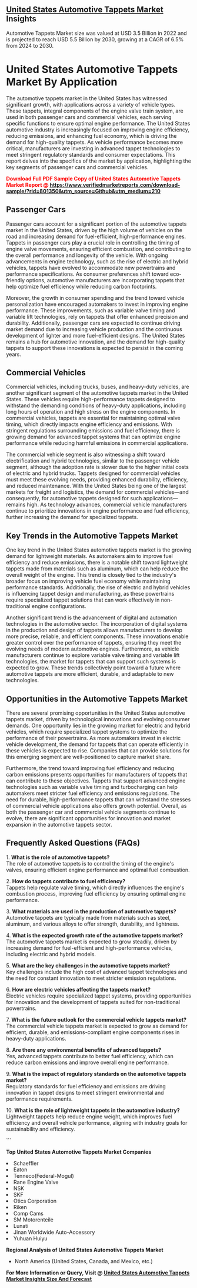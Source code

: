 <h2><a href="https://www.verifiedmarketreports.com/download-sample/?rid=801350&amp;utm_source=Github&amp;utm_medium=210" target="_blank">United States Automotive Tappets Market</a> Insights</h2><p>Automotive Tappets Market size was valued at USD 3.5 Billion in 2022 and is projected to reach USD 5.5 Billion by 2030, growing at a CAGR of 6.5% from 2024 to 2030.</p><p><h1>United States Automotive Tappets Market By Application</h1><p>The automotive tappets market in the United States has witnessed significant growth, with applications across a variety of vehicle types. These tappets, integral components of the engine valve train system, are used in both passenger cars and commercial vehicles, each serving specific functions to ensure optimal engine performance. The United States automotive industry is increasingly focused on improving engine efficiency, reducing emissions, and enhancing fuel economy, which is driving the demand for high-quality tappets. As vehicle performance becomes more critical, manufacturers are investing in advanced tappet technologies to meet stringent regulatory standards and consumer expectations. This report delves into the specifics of the market by application, highlighting the key segments of passenger cars and commercial vehicles.<p><strong><p><span class=""><span style="color: #ff0000;"><strong>Download Full PDF Sample Copy of United States Automotive Tappets Market Report</strong> @ </span><a href="https://www.verifiedmarketreports.com/download-sample/?rid=801350&amp;utm_source=Github&amp;utm_medium=210" target="_blank">https://www.verifiedmarketreports.com/download-sample/?rid=801350&amp;utm_source=Github&amp;utm_medium=210</a></span></p></strong></p><h2>Passenger Cars</h2><p>Passenger cars account for a significant portion of the automotive tappets market in the United States, driven by the high volume of vehicles on the road and increasing demand for fuel-efficient, high-performance engines. Tappets in passenger cars play a crucial role in controlling the timing of engine valve movements, ensuring efficient combustion, and contributing to the overall performance and longevity of the vehicle. With ongoing advancements in engine technology, such as the rise of electric and hybrid vehicles, tappets have evolved to accommodate new powertrains and performance specifications. As consumer preferences shift toward eco-friendly options, automotive manufacturers are incorporating tappets that help optimize fuel efficiency while reducing carbon footprints.<p>Moreover, the growth in consumer spending and the trend toward vehicle personalization have encouraged automakers to invest in improving engine performance. These improvements, such as variable valve timing and variable lift technologies, rely on tappets that offer enhanced precision and durability. Additionally, passenger cars are expected to continue driving market demand due to increasing vehicle production and the continuous development of lighter and more fuel-efficient designs. The United States remains a hub for automotive innovation, and the demand for high-quality tappets to support these innovations is expected to persist in the coming years.</p><h2>Commercial Vehicles</h2><p>Commercial vehicles, including trucks, buses, and heavy-duty vehicles, are another significant segment of the automotive tappets market in the United States. These vehicles require high-performance tappets designed to withstand the demanding conditions of heavy-duty applications, including long hours of operation and high stress on the engine components. In commercial vehicles, tappets are essential for maintaining optimal valve timing, which directly impacts engine efficiency and emissions. With stringent regulations surrounding emissions and fuel efficiency, there is growing demand for advanced tappet systems that can optimize engine performance while reducing harmful emissions in commercial applications.<p>The commercial vehicle segment is also witnessing a shift toward electrification and hybrid technologies, similar to the passenger vehicle segment, although the adoption rate is slower due to the higher initial costs of electric and hybrid trucks. Tappets designed for commercial vehicles must meet these evolving needs, providing enhanced durability, efficiency, and reduced maintenance. With the United States being one of the largest markets for freight and logistics, the demand for commercial vehicles—and consequently, for automotive tappets designed for such applications—remains high. As technology advances, commercial vehicle manufacturers continue to prioritize innovations in engine performance and fuel efficiency, further increasing the demand for specialized tappets.</p><h2>Key Trends in the Automotive Tappets Market</h2><p>One key trend in the United States automotive tappets market is the growing demand for lightweight materials. As automakers aim to improve fuel efficiency and reduce emissions, there is a notable shift toward lightweight tappets made from materials such as aluminum, which can help reduce the overall weight of the engine. This trend is closely tied to the industry's broader focus on improving vehicle fuel economy while maintaining performance standards. Additionally, the rise of electric and hybrid vehicles is influencing tappet design and manufacturing, as these powertrains require specialized tappet solutions that can work effectively in non-traditional engine configurations.</p><p>Another significant trend is the advancement of digital and automation technologies in the automotive sector. The incorporation of digital systems in the production and design of tappets allows manufacturers to develop more precise, reliable, and efficient components. These innovations enable greater control over the performance of tappets, ensuring they meet the evolving needs of modern automotive engines. Furthermore, as vehicle manufacturers continue to explore variable valve timing and variable lift technologies, the market for tappets that can support such systems is expected to grow. These trends collectively point toward a future where automotive tappets are more efficient, durable, and adaptable to new technologies.</p><h2>Opportunities in the Automotive Tappets Market</h2><p>There are several promising opportunities in the United States automotive tappets market, driven by technological innovations and evolving consumer demands. One opportunity lies in the growing market for electric and hybrid vehicles, which require specialized tappet systems to optimize the performance of their powertrains. As more automakers invest in electric vehicle development, the demand for tappets that can operate efficiently in these vehicles is expected to rise. Companies that can provide solutions for this emerging segment are well-positioned to capture market share.</p><p>Furthermore, the trend toward improving fuel efficiency and reducing carbon emissions presents opportunities for manufacturers of tappets that can contribute to these objectives. Tappets that support advanced engine technologies such as variable valve timing and turbocharging can help automakers meet stricter fuel efficiency and emissions regulations. The need for durable, high-performance tappets that can withstand the stresses of commercial vehicle applications also offers growth potential. Overall, as both the passenger car and commercial vehicle segments continue to evolve, there are significant opportunities for innovation and market expansion in the automotive tappets sector.</p><h2>Frequently Asked Questions (FAQs)</h2><p>1. <strong>What is the role of automotive tappets?</strong> <br>The role of automotive tappets is to control the timing of the engine's valves, ensuring efficient engine performance and optimal fuel combustion.</p><p>2. <strong>How do tappets contribute to fuel efficiency?</strong> <br>Tappets help regulate valve timing, which directly influences the engine's combustion process, improving fuel efficiency by ensuring optimal engine performance.</p><p>3. <strong>What materials are used in the production of automotive tappets?</strong> <br>Automotive tappets are typically made from materials such as steel, aluminum, and various alloys to offer strength, durability, and lightness.</p><p>4. <strong>What is the expected growth rate of the automotive tappets market?</strong> <br>The automotive tappets market is expected to grow steadily, driven by increasing demand for fuel-efficient and high-performance vehicles, including electric and hybrid models.</p><p>5. <strong>What are the key challenges in the automotive tappets market?</strong> <br>Key challenges include the high cost of advanced tappet technologies and the need for constant innovation to meet stricter emission regulations.</p><p>6. <strong>How are electric vehicles affecting the tappets market?</strong> <br>Electric vehicles require specialized tappet systems, providing opportunities for innovation and the development of tappets suited for non-traditional powertrains.</p><p>7. <strong>What is the future outlook for the commercial vehicle tappets market?</strong> <br>The commercial vehicle tappets market is expected to grow as demand for efficient, durable, and emissions-compliant engine components rises in heavy-duty applications.</p><p>8. <strong>Are there any environmental benefits of advanced tappets?</strong> <br>Yes, advanced tappets contribute to better fuel efficiency, which can reduce carbon emissions and improve overall engine performance.</p><p>9. <strong>What is the impact of regulatory standards on the automotive tappets market?</strong> <br>Regulatory standards for fuel efficiency and emissions are driving innovation in tappet designs to meet stringent environmental and performance requirements.</p><p>10. <strong>What is the role of lightweight tappets in the automotive industry?</strong> <br>Lightweight tappets help reduce engine weight, which improves fuel efficiency and overall vehicle performance, aligning with industry goals for sustainability and efficiency.</p>```</p><p><strong>Top United States Automotive Tappets Market Companies</strong></p><div data-test-id=""><p><li>Schaeffler</li><li> Eaton</li><li> Tenneco(Federal-Mogul)</li><li> Rane Engine Valve</li><li> NSK</li><li> SKF</li><li> Otics Corporation</li><li> Riken</li><li> Comp Cams</li><li> SM Motorenteile</li><li> Lunati</li><li> Jinan Worldwide Auto-Accessory</li><li> Yuhuan Huiyu</li></p><div><strong>Regional Analysis of&nbsp;United States Automotive Tappets Market</strong></div><ul><li dir="ltr"><p dir="ltr">North America&nbsp;(United States, Canada, and Mexico, etc.)</p></li></ul><p><strong>For More Information or Query, Visit @&nbsp;</strong><strong><a href="https://www.verifiedmarketreports.com/product/automotive-tappets-market/?utm_source=Github&amp;utm_medium=210" target="_blank">United States Automotive Tappets Market Insights Size And Forecast</a></strong></p></div>
